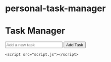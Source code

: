 # personal-task-manager
<!DOCTYPE html>
<html lang="en">
<head>
    <meta charset="UTF-8">
    <meta name="viewport" content="width=device-width, initial-scale=1.0">
    <title>Task Manager</title>
    <link rel="stylesheet" href="styles.css">
</head>
<body>
    <div class="app-container">
        <h1>Task Manager</h1>
        <input type="text" id="task-input" placeholder="Add a new task">
        <button id="add-task">Add Task</button>
        <ul id="task-list"></ul>
    </div>

    <script src="script.js"></script>
</body>
</html>
